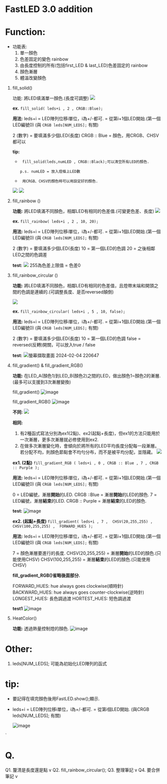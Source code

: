 # **FastLED 3.0 addition**

# Function: 
* 功能表: 
    1. 單一顏色
    2. 色差固定的變色 rainbow
    3. 由長度控制的所有(包括first_LED & last_LED)色差固定的 rainbow
    4. 顏色漸層
    5. 體溫改變顏色






1. fill_solid()
    
    功能: 將LED填滿單一顏色.(長度可調整)
![](https://s3-ap-northeast-1.amazonaws.com/g0v-hackmd-images/uploads/upload_f09eb1dcfb4a15c54c971bc5ede76b90.png)


    **ex.** `fill_solid( leds+i , 2 , CRGB::Blue);`
    
    **用法:**
  leds+i = LED陣列位移i單位，i為+/-都可.  = 從第i+1個LED開始.(第一個LED編號0)
    (與 `CRGB leds[NUM_LEDS];` 有關)
    
      2 (數字) = 要填滿多少個LED(長度)
      CRGB :: Blue = 顏色，用CRGB、CHSV都可以
    
    **tip:**

    *      fill_solid(leds,numLED , CRGB::Black);可以清空所有LED的顏色.
        `p.s. numLED = 放入燈條上LED數`


    *      用CRGB、CHSV的顏色時可以用設定好的顏色.

    
    ![](https://s3-ap-northeast-1.amazonaws.com/g0v-hackmd-images/uploads/upload_e29aa73a3ba368c622f1b7b5ba80688b.png)
![](https://s3-ap-northeast-1.amazonaws.com/g0v-hackmd-images/uploads/upload_6c2010af0edf4b9875da29639702c0f5.png)
2. 	fill_rainbow ()

    **功能:** 將LED填滿不同顏色，相鄰LED有相同的色差值.(可變更色差、長度)
![](https://s3-ap-northeast-1.amazonaws.com/g0v-hackmd-images/uploads/upload_f0ed8b4c4aa973b088949a1a15152fe2.png)

    **ex.** `fill_rainbow( leds+i , 2 , 10, 20);`
        
    **用法:**
  leds+i = LED陣列位移i單位，i為+/-都可.  = 從第i+1個LED開始.(第一個LED編號0)
    (與 `CRGB leds[NUM_LEDS];` 有關)
    
      2 (數字) = 要填滿多少個LED(長度)
      10 = 第一個LED的色調
      20 = 之後相鄰LED之間的色調差
    
    

    **test:**
    ![](https://s3-ap-northeast-1.amazonaws.com/g0v-hackmd-images/uploads/upload_7c7a4dcf43c753008a647cb019051ed1.png)
    255為色差上限值 = 色差0
    
3. fill_rainbow_circular ()
    
    **功能:** 將LED填滿不同顏色，相鄰LED有相同的色差值，且燈帶末端和開頭之間的色調是連續的.(可調整長度、是否reversed顛倒)
    
    ![](https://s3-ap-northeast-1.amazonaws.com/g0v-hackmd-images/uploads/upload_7ebda746b30ab5b8027a663bab818404.png)
    
    **ex.** `fill_rainbow_circular( leds+i , 5 , 10, false);`
        
    **用法:**
  leds+i = LED陣列位移i單位，i為+/-都可.  = 從第i+1個LED開始.(第一個LED編號0)
    (與 `CRGB leds[NUM_LEDS];` 有關)
    
      2 (數字) = 要填滿多少個LED(長度)
      10 = 第一個LED的色調
      false = reversed(反轉)開關，可以放入true / false

    **test:**
    ![螢幕擷取畫面 2024-02-04 220647](https://hackmd.io/_uploads/ryQOsGT9T.jpg)

    
4. fill_gradient() & fill_gradient_RGB()
    
     **功能:** 在LED_A(顏色1)到LED_B(顏色2)之間的LED，做出顏色1~顏色2的漸層.(最多可以支援到3次漸層變換)
     
    fill_gradient()
    ![image](https://hackmd.io/_uploads/ByYKNMKqa.png)
    
    fill_gradient_RGB()
    ![image](https://hackmd.io/_uploads/BydHEzKca.png)

    **不同:** 
    ![](https://s3-ap-northeast-1.amazonaws.com/g0v-hackmd-images/uploads/upload_d87b6495066c097e2da46f47f71fb1c5.png)

    **相同:** 
    1. 有2種函式寫法分別為ex1(2點)、ex2(起點+長度)，但ex1的方法只能用於一次漸層，更多次漸層就必修使用到ex2.
    2. 在做多次漸層變化時，會傾向於將所有的LED平均長度分配每一段漸層。若分配不均，則顏色節點會不均勻分布，而不是被平均分配，並隱藏。
    ![](https://s3-ap-northeast-1.amazonaws.com/g0v-hackmd-images/uploads/upload_8df7681f5a4112d1ef3129952dfe6a7c.png)

    
    **ex1. (2點)** `fill_gradient_RGB ( leds+i , 0 , CRGB :: Blue , 7 , CRGB :: Purple );`
        
    **用法:**
    leds+i = LED陣列位移i單位，i為+/-都可.  = 從第i+1個LED開始.(第一個LED編號0)
    (與 `CRGB leds[NUM_LEDS];` 有關)
    
    0 = LED編號，漸層**開始**的LED.
    CRGB ::Blue = 漸層**開始**的LED的顏色.
    7 = LED編號，漸層**結束**的LED.
    CRGB :: Purple = 漸層**結束**的LED的顏色.
    
    **test:**
    ![image](https://hackmd.io/_uploads/B1tLzGFca.png)
    
    **ex2. (起點+長度)** `fill_gradient( leds+i , 7 ,  CHSV(20,255,255) , CHSV(100,255,255) ,  FORWARD_HUES );`
        
    **用法:**
    leds+i = LED陣列位移i單位，i為+/-都可.  = 從第i+1個LED開始.(第一個LED編號0)
    (與 `CRGB leds[NUM_LEDS];` 有關)
    
    7 = 顏色漸層要進行的長度.
    CHSV(20,255,255) = 漸層**開始**的LED的顏色.(只能使用CHSV)
    CHSV(100,255,255) = 漸層**結束**的LED的顏色.(只能使用CHSV)    
    
    **fill_gradient_RGB()省略後面部分.**
    
    FORWARD_HUES: hue always goes clockwise(順時針)
    BACKWARD_HUES: hue always goes counter-clockwise(逆時針)
    LONGEST_HUES: 長色調過渡
    HORTEST_HUES: 短色調過渡
    
    **test1**
    ![image](https://hackmd.io/_uploads/S162sGKc6.png)
5.  HeatColor()

    **功能:** 透過熱量控制燈的顏色.
![image](https://hackmd.io/_uploads/B14CIw5qp.png)







     
    
# Other:

1. leds[NUM_LEDS];  可能為初始化LED陣列的函式

# tip:
*  要記得在填完顏色後用FastLED.show();顯示.

* leds+i = LED陣列位移i單位，i為+/-都可. = 從第i個LED開始.
    (與CRGB leds[NUM_LEDS]; 有關)

    ![image](https://hackmd.io/_uploads/HJDZtFcq6.png)


`
# **Q.**
Q1. 釐清是長度還是點  v
Q2. fill_rainbow_circular();
Q3. 整理筆記               v
Q4. 要合併筆記 v